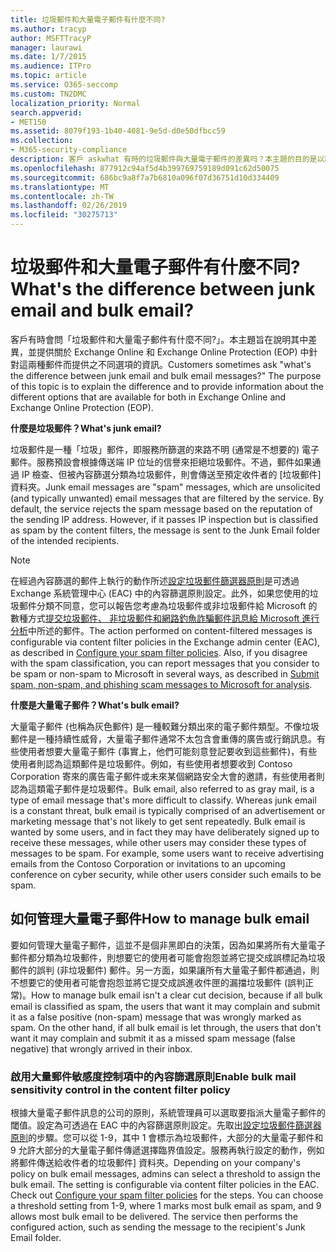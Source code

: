 ```yaml
---
title: 垃圾郵件和大量電子郵件有什麼不同?
ms.author: tracyp
author: MSFTTracyP
manager: laurawi
ms.date: 1/7/2015
ms.audience: ITPro
ms.topic: article
ms.service: O365-seccomp
ms.custom: TN2DMC
localization_priority: Normal
search.appverid:
- MET150
ms.assetid: 8079f193-1b40-4081-9e5d-d0e50dfbcc59
ms.collection:
- M365-security-compliance
description: 客戶 askwhat 有時的垃圾郵件與大量電子郵件的差異吗？本主題的目的是以說明的差異並提供兩者在 Exchange Online 和 Exchange Online Protection (EOP) 中的不同選項的相關資訊。
ms.openlocfilehash: 877912c94af5d4b399769759189d091c62d50075
ms.sourcegitcommit: 686bc9a8f7a7b6810a096f07d36751d10d334409
ms.translationtype: MT
ms.contentlocale: zh-TW
ms.lasthandoff: 02/26/2019
ms.locfileid: "30275713"
---
```

# <a name="whats-the-difference-between-junk-email-and-bulk-email"></a><span data-ttu-id="d3c99-103">垃圾郵件和大量電子郵件有什麼不同?</span><span class="sxs-lookup"><span data-stu-id="d3c99-103">What's the difference between junk email and bulk email?</span></span>

<span data-ttu-id="d3c99-p101">客戶有時會問「垃圾郵件和大量電子郵件有什麼不同?」。本主題旨在說明其中差異，並提供關於 Exchange Online 和 Exchange Online Protection (EOP) 中針對這兩種郵件而提供之不同選項的資訊。</span><span class="sxs-lookup"><span data-stu-id="d3c99-p101">Customers sometimes ask "what's the difference between junk email and bulk email messages?" The purpose of this topic is to explain the difference and to provide information about the different options that are available for both in Exchange Online and Exchange Online Protection (EOP).</span></span>
  
 <span data-ttu-id="d3c99-106">**什麼是垃圾郵件？**</span><span class="sxs-lookup"><span data-stu-id="d3c99-106">**What's junk email?**</span></span>
  
<span data-ttu-id="d3c99-p102">垃圾郵件是一種「垃圾」郵件，即服務所篩選的來路不明 (通常是不想要的) 電子郵件。服務預設會根據傳送端 IP 位址的信譽來拒絕垃圾郵件。不過，郵件如果通過 IP 檢查、但被內容篩選分類為垃圾郵件，則會傳送至預定收件者的 [垃圾郵件] 資料夾。</span><span class="sxs-lookup"><span data-stu-id="d3c99-p102">Junk email messages are "spam" messages, which are unsolicited (and typically unwanted) email messages that are filtered by the service. By default, the service rejects the spam message based on the reputation of the sending IP address. However, if it passes IP inspection but is classified as spam by the content filters, the message is sent to the Junk Email folder of the intended recipients.</span></span> 
  
> [!NOTE]
> <span data-ttu-id="d3c99-p103">在經過內容篩選的郵件上執行的動作所述[設定垃圾郵件篩選器原則](configure-your-spam-filter-policies.md)是可透過 Exchange 系統管理中心 (EAC) 中的內容篩選原則設定。此外，如果您使用的垃圾郵件分類不同意，您可以報告您考慮為垃圾郵件或非垃圾郵件給 Microsoft 的數種方式[提交垃圾郵件、 非垃圾郵件和網路釣魚詐騙郵件訊息給 Microsoft 進行分析](submit-spam-non-spam-and-phishing-scam-messages-to-microsoft-for-analysis.md)中所述的郵件。</span><span class="sxs-lookup"><span data-stu-id="d3c99-p103">The action performed on content-filtered messages is configurable via content filter policies in the Exchange admin center (EAC), as described in [Configure your spam filter policies](configure-your-spam-filter-policies.md). Also, if you disagree with the spam classification, you can report messages that you consider to be spam or non-spam to Microsoft in several ways, as described in [Submit spam, non-spam, and phishing scam messages to Microsoft for analysis](submit-spam-non-spam-and-phishing-scam-messages-to-microsoft-for-analysis.md).</span></span> 
  
 <span data-ttu-id="d3c99-112">**什麼是大量電子郵件？**</span><span class="sxs-lookup"><span data-stu-id="d3c99-112">**What's bulk email?**</span></span>
  
<span data-ttu-id="d3c99-p104">大量電子郵件 (也稱為灰色郵件) 是一種較難分類出來的電子郵件類型。不像垃圾郵件是一種持續性威脅，大量電子郵件通常不太包含會重傳的廣告或行銷訊息。有些使用者想要大量電子郵件 (事實上，他們可能刻意登記要收到這些郵件)，有些使用者則認為這類郵件是垃圾郵件。例如，有些使用者想要收到 Contoso Corporation 寄來的廣告電子郵件或未來某個網路安全大會的邀請，有些使用者則認為這類電子郵件是垃圾郵件。</span><span class="sxs-lookup"><span data-stu-id="d3c99-p104">Bulk email, also referred to as gray mail, is a type of email message that's more difficult to classify. Whereas junk email is a constant threat, bulk email is typically comprised of an advertisement or marketing message that's not likely to get sent repeatedly. Bulk email is wanted by some users, and in fact they may have deliberately signed up to receive these messages, while other users may consider these types of messages to be spam. For example, some users want to receive advertising emails from the Contoso Corporation or invitations to an upcoming conference on cyber security, while other users consider such emails to be spam.</span></span>
  
## <a name="how-to-manage-bulk-email"></a><span data-ttu-id="d3c99-117">如何管理大量電子郵件</span><span class="sxs-lookup"><span data-stu-id="d3c99-117">How to manage bulk email</span></span>

<span data-ttu-id="d3c99-p105">要如何管理大量電子郵件，這並不是個非黑即白的決策，因為如果將所有大量電子郵件都分類為垃圾郵件，則想要它的使用者可能會抱怨並將它提交成誤標記為垃圾郵件的誤判 (非垃圾郵件) 郵件。另一方面，如果讓所有大量電子郵件都通過，則不想要它的使用者可能會抱怨並將它提交成誤進收件匣的漏擋垃圾郵件 (誤判正常)。</span><span class="sxs-lookup"><span data-stu-id="d3c99-p105">How to manage bulk email isn't a clear cut decision, because if all bulk email is classified as spam, the users that want it may complain and submit it as a false positive (non-spam) message that was wrongly marked as spam. On the other hand, if all bulk email is let through, the users that don't want it may complain and submit it as a missed spam message (false negative) that wrongly arrived in their inbox.</span></span>
  
### <a name="enable-bulk-mail-sensitivity-control-in-the-content-filter-policy"></a><span data-ttu-id="d3c99-120">啟用大量郵件敏感度控制項中的內容篩選原則</span><span class="sxs-lookup"><span data-stu-id="d3c99-120">Enable bulk mail sensitivity control in the content filter policy</span></span>

<span data-ttu-id="d3c99-p106">根據大量電子郵件訊息的公司的原則，系統管理員可以選取要指派大量電子郵件的閾值。設定為可透過在 EAC 中的內容篩選原則設定。先取出[設定垃圾郵件篩選器原則](configure-your-spam-filter-policies.md)的步驟。您可以從 1-9，其中 1 會標示為垃圾郵件，大部分的大量電子郵件和 9 允許大部分的大量電子郵件傳遞選擇臨界值設定。服務再執行設定的動作，例如將郵件傳送給收件者的垃圾郵件] 資料夾。</span><span class="sxs-lookup"><span data-stu-id="d3c99-p106">Depending on your company's policy on bulk email messages, admins can select a threshold to assign the bulk email. The setting is configurable via content filter policies in the EAC. Check out [Configure your spam filter policies](configure-your-spam-filter-policies.md) for the steps. You can choose a threshold setting from 1-9, where 1 marks most bulk email as spam, and 9 allows most bulk email to be delivered. The service then performs the configured action, such as sending the message to the recipient's Junk Email folder.</span></span> 
  

